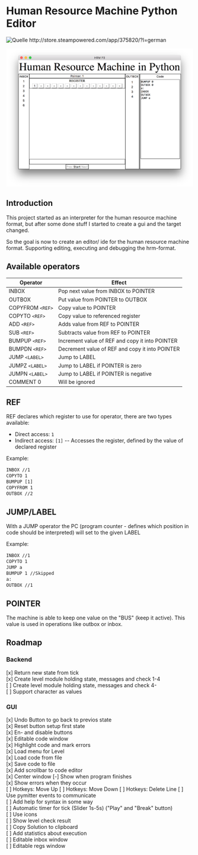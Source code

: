 # Human Resource Machine Python Editor
<img src="http://cdn.akamai.steamstatic.com/steam/apps/375820/ss_7b564936dfb8f9b7b76f2141a79fa3cea8fd6fc7.1920x1080.jpg?t=1450110253" 
     alt="Quelle http://store.steampowered.com/app/375820/?l=german" 
     style="width: 600px;"/>

<img src="screenshot.png" style="width: 600px;"/>

## Introduction
This project started as an interpreter for the human resource machine format, but after some done stuff I started to create a gui and the target changed.

So the goal is now to create an editor/ ide for the human resource machine format. Supporting editing, executing and debugging the hrm-format.


## Available operators

Operator                | Effect
---                    |---
INBOX                  |Pop next value from INBOX to POINTER 
OUTBOX                 |Put value from POINTER to OUTBOX 
COPYFROM `<REF>`       |Copy value to POINTER        
COPYTO   `<REF>`       |Copy value to referenced register
ADD      `<REF>`       |Adds value from REF to POINTER
SUB      `<REF>`       |Subtracts value from REF to POINTER
BUMPUP   `<REF>`       |Increment value of REF and copy it into POINTER
BUMPDN   `<REF>`       |Decrement value of REF and copy it into POINTER
JUMP     `<LABEL>`     |Jump to LABEL
JUMPZ    `<LABEL>`     |Jump to LABEL if POINTER is zero
JUMPN    `<LABEL>`     |Jump to LABEL if POINTER is negative
COMMENT  0             |Will be ignored


## REF
REF declares which register to use for operator, there are two types available:
- Direct access: `1`
- Indirect access: `[1]`
-- Accesses the register, defined by the value of declared register 

Example:
```
INBOX //1
COPYTO 1
BUMPUP [1]
COPYFROM 1
OUTBOX //2
```

## JUMP/LABEL
With a JUMP operator the PC (program counter - defines which position in code should be interpreted)
will set to the given LABEL

Example:
```
INBOX //1
COPYTO 1
JUMP a
BUMPUP 1 //Skipped
a:
OUTBOX //1
```

## POINTER
The machine is able to keep one value on the "BUS" (keep it active).
This value is used in operations like outbox or inbox.

## Roadmap

### Backend
[x] Return new state from tick <br>
[x] Create level module holding state, messages and check 1-4<br>
[ ] Create level module holding state, messages and check 4-<br>
[ ] Support character as values <br>


### GUI
[x] Undo Button to go back to previos state <br>
[x] Reset button setup first state <br>
[x] En- and disable buttons <br>
[x] Editable code window <br>
[x] Highlight code and mark errors<br>
[x] Load menu for Level <br>
[x] Load code from file<br>
[x] Save code to file<br>
[x] Add scrollbar to code editor<br>
[x] Center window
[-] Show when program finishes <br>
[x] Show errors when they occur <br>
[ ] Hotkeys: Move Up
[ ] Hotkeys: Move Down
[ ] Hotkeys: Delete Line
[ ] Use pymitter events to communicate <br>
[ ] Add help for syntax in some way<br>
[ ] Automatic timer for tick (Slider 1s-5s) ("Play" and "Break" button)<br>
[ ] Use icons <br>
[ ] Show level check result <br>
[ ] Copy Solution to clipboard <br>
[ ] Add statistics about execution <br>
[ ] Editable inbox window <br>
[ ] Editable regs window <br>
